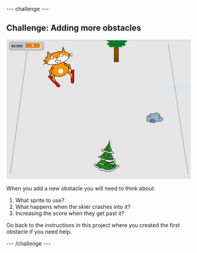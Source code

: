 --- challenge ---

## Challenge: Adding more obstacles

![more obstacles](images/skiing-final.png)

When you add a new obstacle you will need to think about:

1. What sprite to use?
1. What happens when the skier crashes into it?
1. Increasing the score when they get past it?

Go back to the instructions in this project where you created the first obstacle if you need help.

--- /challenge ---

